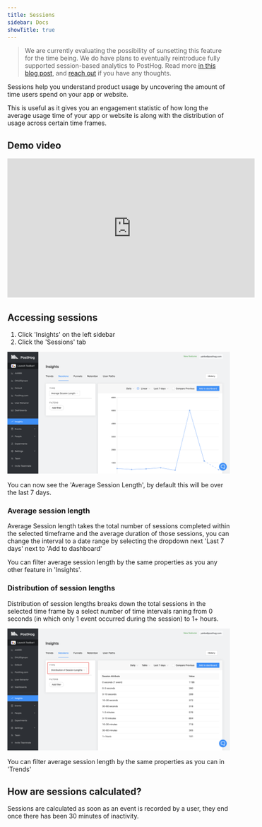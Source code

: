 ```yaml
---
title: Sessions
sidebar: Docs
showTitle: true
---
```


<blockquote class="warning-note">
We are currently evaluating the possibility of sunsetting this feature for the time being. We do have plans to eventually reintroduce fully supported session-based analytics to PostHog. Read more <a href="/blog/sessions-deprecation">in this blog post</a>, and <a href="/slack" target="_blank">reach out</a> if you have any thoughts.
</blockquote>

Sessions help you understand product usage by uncovering the amount of time users spend on your app or website.

This is useful as it gives you an engagement statistic of how long the average usage time of your app or website is along with the distribution of usage across certain time frames.

<BorderWrapper>
    <Quote
        imageSource="/images/customers/mishra.jpeg"
        size="md"
        name="Anubhuti Mishra"
        title="UI/UX Designer at Hasura"
        quote={`“I look at our top-performing website pages, such as tutorials, blog and pricing pages. Our team has built a schedule around this so we are always shifting focus throughout the website and continuing to improve.”`}
    />
</BorderWrapper>

## Demo video

<iframe width="560" height="315" src="https://www.youtube.com/embed/LzrKZpMuONs" frameborder="0" allow="accelerometer; autoplay; clipboard-write; encrypted-media; gyroscope; picture-in-picture" allowfullscreen></iframe>

## Accessing sessions

1. Click 'Insights' on the left sidebar
2. Click the 'Sessions' tab

![Sessions page](../../images/features/sessions/sessions-page.png)

You can now see the 'Average Session Length', by default this will be over the last 7 days.

### Average session length

Average Session length takes the total number of sessions completed within the selected timeframe and the average duration of those sessions, you can change the interval to a date range by selecting the dropdown next 'Last 7 days' next to 'Add to dashboard'

You can filter average session length by the same properties as you any other feature in 'Insights'.

### Distribution of session lengths

Distribution of session lengths breaks down the total sessions in the selected time frame by a select number of time intervals raning from 0 seconds (in which only 1 event occurred during the session) to 1+ hours.

![Distribution of session lengths](../../images/features/sessions/sessions-distribution.png)

You can filter average session length by the same properties as you can in 'Trends'

## How are sessions calculated?

Sessions are calculated as soon as an event is recorded by a user, they end once there has been 30 minutes of inactivity.
